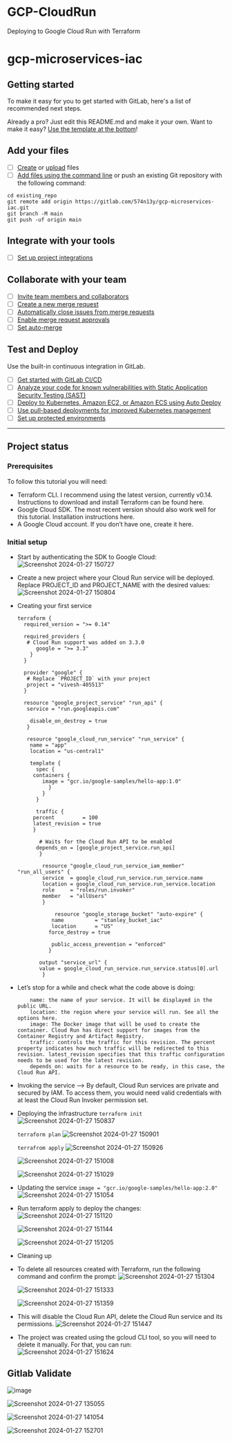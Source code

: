 # GCP-CloudRun
Deploying to Google Cloud Run with Terraform

# gcp-microservices-iac



## Getting started

To make it easy for you to get started with GitLab, here's a list of recommended next steps.

Already a pro? Just edit this README.md and make it your own. Want to make it easy? [Use the template at the bottom](#editing-this-readme)!

## Add your files

- [ ] [Create](https://docs.gitlab.com/ee/user/project/repository/web_editor.html#create-a-file) or [upload](https://docs.gitlab.com/ee/user/project/repository/web_editor.html#upload-a-file) files
- [ ] [Add files using the command line](https://docs.gitlab.com/ee/gitlab-basics/add-file.html#add-a-file-using-the-command-line) or push an existing Git repository with the following command:

```
cd existing_repo
git remote add origin https://gitlab.com/574n13y/gcp-microservices-iac.git
git branch -M main
git push -uf origin main
```

## Integrate with your tools

- [ ] [Set up project integrations](https://gitlab.com/574n13y/gcp-microservices-iac/-/settings/integrations)

## Collaborate with your team

- [ ] [Invite team members and collaborators](https://docs.gitlab.com/ee/user/project/members/)
- [ ] [Create a new merge request](https://docs.gitlab.com/ee/user/project/merge_requests/creating_merge_requests.html)
- [ ] [Automatically close issues from merge requests](https://docs.gitlab.com/ee/user/project/issues/managing_issues.html#closing-issues-automatically)
- [ ] [Enable merge request approvals](https://docs.gitlab.com/ee/user/project/merge_requests/approvals/)
- [ ] [Set auto-merge](https://docs.gitlab.com/ee/user/project/merge_requests/merge_when_pipeline_succeeds.html)

## Test and Deploy

Use the built-in continuous integration in GitLab.

- [ ] [Get started with GitLab CI/CD](https://docs.gitlab.com/ee/ci/quick_start/index.html)
- [ ] [Analyze your code for known vulnerabilities with Static Application Security Testing (SAST)](https://docs.gitlab.com/ee/user/application_security/sast/)
- [ ] [Deploy to Kubernetes, Amazon EC2, or Amazon ECS using Auto Deploy](https://docs.gitlab.com/ee/topics/autodevops/requirements.html)
- [ ] [Use pull-based deployments for improved Kubernetes management](https://docs.gitlab.com/ee/user/clusters/agent/)
- [ ] [Set up protected environments](https://docs.gitlab.com/ee/ci/environments/protected_environments.html)

***

## Project status
 ### Prerequisites
To follow this tutorial you will need:
 - Terraform CLI. I recommend using the latest version, currently v0.14. Instructions to download and install Terraform can be found here.
 - Google Cloud SDK. The most recent version should also work well for this tutorial. Installation instructions here.
 - A Google Cloud account. If you don’t have one, create it here.

### Initial setup
   - Start by authenticating the SDK to Google Cloud:
     ![Screenshot 2024-01-27 150727](https://github.com/574n13y/GCP-CloudRun/assets/35293085/578e42da-5966-4e47-a56a-a273a8f137fb)

   - Create a new project where your Cloud Run service will be deployed. Replace PROJECT_ID and PROJECT_NAME with the desired values:
     ![Screenshot 2024-01-27 150804](https://github.com/574n13y/GCP-CloudRun/assets/35293085/53246714-e794-466c-b93d-ac1df8e92188)

   - Creating your first service
     ```
     terraform {
       required_version = ">= 0.14"

       required_providers {
        # Cloud Run support was added on 3.3.0
           google = ">= 3.3"
         }
       }

       provider "google" {
        # Replace `PROJECT_ID` with your project
        project = "vivesh-405513"
       }

       resource "google_project_service" "run_api" {
        service = "run.googleapis.com"

         disable_on_destroy = true
        }

        resource "google_cloud_run_service" "run_service" {
         name = "app"
         location = "us-central1"

         template {
           spec {
          containers {
             image = "gcr.io/google-samples/hello-app:1.0"
               }
             }
           }

           traffic {
          percent         = 100
          latest_revision = true
          }

            # Waits for the Cloud Run API to be enabled
           depends_on = [google_project_service.run_api]
            }

             resource "google_cloud_run_service_iam_member" "run_all_users" {
             service  = google_cloud_run_service.run_service.name
             location = google_cloud_run_service.run_service.location
             role     = "roles/run.invoker"
             member   = "allUsers"
             }

                 resource "google_storage_bucket" "auto-expire" {
                name          = "stanley_bucket_iac"
                location      = "US"
               force_destroy = true

                public_access_prevention = "enforced"
               }

            output "service_url" {
            value = google_cloud_run_service.run_service.status[0].url
             }
     
     ```
     
   - Let’s stop for a while and check what the code above is doing:
     ```
         name: the name of your service. It will be displayed in the public URL.
         location: the region where your service will run. See all the options here.
         image: The Docker image that will be used to create the container. Cloud Run has direct support for images from the Container Registry and Artifact Registry.
         traffic: controls the traffic for this revision. The percent property indicates how much traffic will be redirected to this revision. latest_revision specifies that this traffic configuration needs to be used for the latest revision.
         depends_on: waits for a resource to be ready, in this case, the Cloud Run API.
     
     ```
   - Invoking the service --> By default, Cloud Run services are private and secured by IAM. To access them, you would need valid credentials with at least the Cloud Run Invoker permission set.
   - Deploying the infrastructure
     `` terraform init ``
     ![Screenshot 2024-01-27 150837](https://github.com/574n13y/GCP-CloudRun/assets/35293085/6a57c05b-1588-44ff-b2a8-5871a7d4ed9d)

     `` terraform plan ``
     ![Screenshot 2024-01-27 150901](https://github.com/574n13y/GCP-CloudRun/assets/35293085/cfbdae3a-16d7-42fe-a1b3-9e3d269562f4)

     `` terrafrom apply ``
     ![Screenshot 2024-01-27 150926](https://github.com/574n13y/GCP-CloudRun/assets/35293085/bd3de2df-1129-424a-8686-55747762862c)

     ![Screenshot 2024-01-27 151008](https://github.com/574n13y/GCP-CloudRun/assets/35293085/301cbf70-301c-4f7d-ac22-f9f2a2b82ecc)

     ![Screenshot 2024-01-27 151029](https://github.com/574n13y/GCP-CloudRun/assets/35293085/3c7bf48d-0836-4692-9176-24f5610f4d64)

   - Updating the service ``image = "gcr.io/google-samples/hello-app:2.0" ``
     ![Screenshot 2024-01-27 151054](https://github.com/574n13y/GCP-CloudRun/assets/35293085/fb444c46-5b7e-4267-926d-7612538884b6)

   - Run terraform apply to deploy the changes:
     ![Screenshot 2024-01-27 151120](https://github.com/574n13y/GCP-CloudRun/assets/35293085/4441ff7f-ed15-4167-b0b2-5fd650cf9cb0)
     
     ![Screenshot 2024-01-27 151144](https://github.com/574n13y/GCP-CloudRun/assets/35293085/c9396f14-ab9c-403f-8b28-83e2aa623a4e)
     
     ![Screenshot 2024-01-27 151205](https://github.com/574n13y/GCP-CloudRun/assets/35293085/93cb97f2-29b1-42db-aad1-3f2b846b7bb2)


   - Cleaning up
   - To delete all resources created with Terraform, run the following command and confirm the prompt:
     ![Screenshot 2024-01-27 151304](https://github.com/574n13y/GCP-CloudRun/assets/35293085/99f225a1-c4b0-4c50-be80-1c0d8693f794)
     
     ![Screenshot 2024-01-27 151333](https://github.com/574n13y/GCP-CloudRun/assets/35293085/03e77c44-0041-4806-8186-a23c71e68d30)

     ![Screenshot 2024-01-27 151359](https://github.com/574n13y/GCP-CloudRun/assets/35293085/cf733c1b-c699-4251-b7af-cee121800bdf)


   - This will disable the Cloud Run API, delete the Cloud Run service and its permissions.
     ![Screenshot 2024-01-27 151447](https://github.com/574n13y/GCP-CloudRun/assets/35293085/f0e3e46c-ecf2-4621-996d-27a695d7f879)

   - The project was created using the gcloud CLI tool, so you will need to delete it manually. For that, you can run:
     ![Screenshot 2024-01-27 151624](https://github.com/574n13y/GCP-CloudRun/assets/35293085/e2466325-51f5-4496-99d2-abf114446800)

## Gitlab Validate

  ![image](https://github.com/574n13y/GCP-CloudRun/assets/35293085/a2d9bd34-8fd1-464a-9d40-8bd6cdf06940)

  ![Screenshot 2024-01-27 135055](https://github.com/574n13y/GCP-CloudRun/assets/35293085/9d771e63-f76b-4a46-91b5-329118d0a52d)
  
  ![Screenshot 2024-01-27 141054](https://github.com/574n13y/GCP-CloudRun/assets/35293085/ecbbedad-7195-44c6-820a-9dbfce0fe536)

  ![Screenshot 2024-01-27 152701](https://github.com/574n13y/GCP-CloudRun/assets/35293085/1b0d3ddc-e19c-4f7b-9284-a21dda59aa4e)



